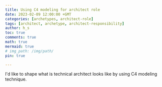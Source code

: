 ```yaml
---
title: Using C4 modeling for architect role
date: 2023-02-09 12:00:00 +GMT
categories: [archetypes, architect-role]
tags: [architect, archetype, architect-responsibility]
author: h_s
toc: true
comments: true
math: true
mermaid: true
# img_path: /img/path/
pin: true

---
```


I'd like to shape what is technical architect looks like by using C4 modeling technique.

